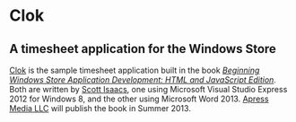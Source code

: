# Clok

## A timesheet application for the Windows Store

[Clok](http://clok.us) is the sample timesheet application built in the book [*Beginning Windows Store Application Development: HTML and JavaScript Edition*](http://j.mp/winjsbook).  Both are written by [Scott Isaacs](http://www.tapmymind.com), one using Microsoft Visual Studio Express 2012 for Windows 8, and the other using Microsoft Word 2013.  [Apress Media LLC](http://apress.com) will publish the book in Summer 2013.

